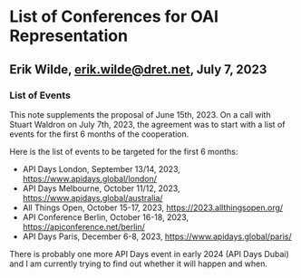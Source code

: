 # List of Conferences for OAI Representation

## Erik Wilde, erik.wilde@dret.net, July 7, 2023

### List of Events

This note supplements the proposal of June 15th, 2023. On a call with Stuart Waldron on July 7th, 2023, the agreement was to start with a list of events for the first 6 months of the cooperation.

Here is the list of events to be targeted for the first 6 months:

- API Days London, September 13/14, 2023, https://www.apidays.global/london/
- API Days Melbourne, October 11/12, 2023, https://www.apidays.global/australia/
- All Things Open, October 15-17, 2023, https://2023.allthingsopen.org/
- API Conference Berlin, October 16-18, 2023, https://apiconference.net/berlin/
- API Days Paris, December 6-8, 2023, https://www.apidays.global/paris/

There is probably one more API Days event in early 2024 (API Days Dubai) and I am currently trying to find out whether it will happen and when.


### 